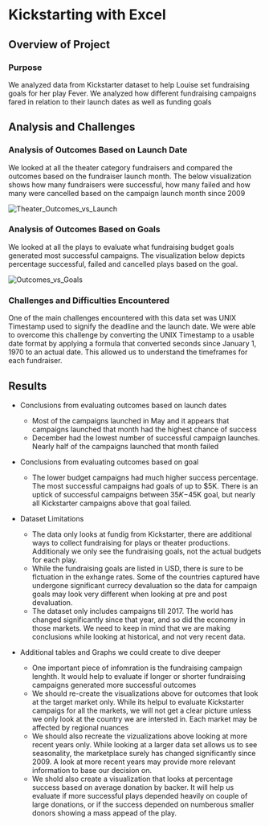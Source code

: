 # Kickstarting with Excel

## Overview of Project

### Purpose

We analyzed data from Kickstarter dataset to help Louise set fundraising goals for her play Fever. We analyzed how different fundraising campaigns fared in relation to their launch dates as well as funding goals 

## Analysis and Challenges

### Analysis of Outcomes Based on Launch Date

We looked at all the theater category fundraisers and compared the outcomes based on the fundraiser launch month. The below visualization shows how many fundraisers were successful, how many failed and how many were cancelled based on the campaign launch month since 2009

![Theater_Outcomes_vs_Launch](https://user-images.githubusercontent.com/87611145/129303868-3249bac4-c8d4-4fed-b9ab-e951200348c6.png)

### Analysis of Outcomes Based on Goals

We looked at all the plays to evaluate what fundraising budget goals generated most successful campaigns. The visualization below depicts percentage successful, failed and cancelled plays based on the goal.

![Outcomes_vs_Goals](https://user-images.githubusercontent.com/87611145/129303893-7264ca58-dd6e-41e1-bcdb-073ae7a26544.png)

### Challenges and Difficulties Encountered

One of the main challenges encountered with this data set was UNIX Timestamp used to signify the deadline and the launch date. We were able to overcome this challenge by converting the UNIX Timestamp to a usable date format by applying a formula that converted seconds since January 1, 1970 to an actual date. This allowed us to understand the timeframes for each fundraiser. 

## Results

- Conclusions from evaluating outcomes based on launch dates
  - Most of the campaigns launched in May and it appears that campaigns launched that month had the highest chance of success
  - December had the lowest number of successful campaign launches. Nearly half of the campaigns launched that month failed

- Conclusions from evaluating outcomes based on goal
  - The lower budget campaigns had much higher success percentage. The most successful campaigns had goals of up to $5K.  There is an uptick of successful campaigns between $35K-$45K goal, but nearly all Kickstarter campaigns above that goal failed.

- Dataset Limitations

  - The data only looks at fundig from Kickstarter, there are additional ways to collect fundraising for plays or theater productions. Additionaly we only see the fundraising goals, not the actual budgets for each play. 
  - While the fundraising goals are listed in USD, there is sure to be flctuation in the exhange rates. Some of the countries captured have undergone significant currecy devaluation so the data for campaign goals may look very different when looking at pre and post devaluation. 
  - The dataset only includes campaigns till 2017. The world has changed significantly since that year, and so did the economy in those markets. We need to keep in mind that we are making conclusions while looking at historical, and not very recent data. 

- Additional tables and Graphs we could create to dive deeper

  - One important piece of infomration is the fundraising campaign lenghth. It would help to evaluate if longer or shorter fundraising campaigns generated more successful outcomes  
  - We should re-create the visualizations above for outcomes that look at the target market only. While its helpul to evaluate Kickstarter campaigs for all the markets, we will not get a clear picture unless we only look at the country we are intersted in. Each market may be affected by regional nuances
  - We should also recreate the vizualizations above looking at more recent years only. While looking at a larger data set allows us to see seasonality, the marketplace surely has changed significantly since 2009. A look at more recent years may provide more relevant information to base our decision on.
  - We shold also create a visualization that looks at percentage success based on average donation by backer. It will help us evaluate if more successful plays depended heavily on couple of large donations, or if the success depended on numberous smaller donors showing a mass appead of the play. 



